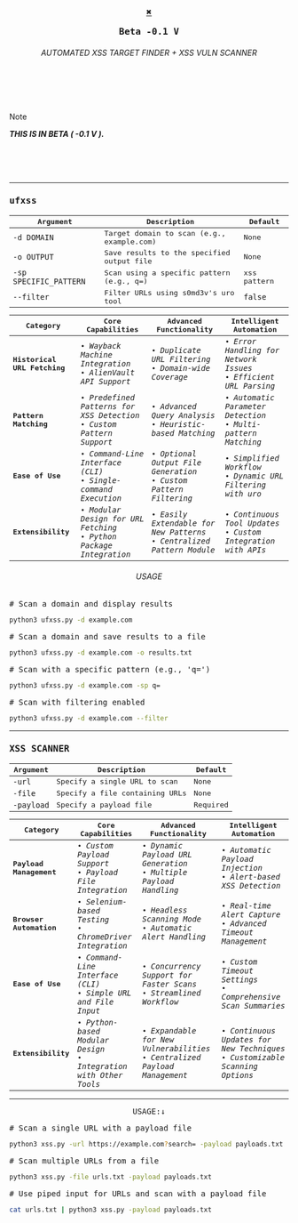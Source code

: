 <div align="center">

<h3>
  <b>

  <kbd>[**✖️**](https://github.com/Karthik-HR0/X)</kbd>

<kbd> Beta -0.1 V </kbd>
  </b>
</h3>

<h6>AUTOMATED XSS TARGET FINDER + XSS VULN SCANNER </h6>



</div>

<br>
<br>
<br>

> [!NOTE]  
> **_THIS IS IN BETA ( -0.1 V )._**

<br>
<br>
<br>

---
<kbd> 
<h3>ufxss</h3>
<table>
  <thead>
    <tr>
      <th>Argument</th>
      <th>Description</th>
      <th>Default</th>
    </tr>
  </thead>
  <tbody>
    <tr>
      <td><code>-d DOMAIN</code></td>
      <td>Target domain to scan (e.g., example.com)</td>
      <td>None</td>
    </tr>
    <tr>
      <td><code>-o OUTPUT</code></td>
      <td>Save results to the specified output file</td>
      <td>None</td>
    </tr>
    <tr>
      <td><code>-sp SPECIFIC_PATTERN</code></td>
      <td>Scan using a specific pattern (e.g., q=)</td>
      <td> xss pattern</td>
    </tr>
    <tr>
      <td><code>--filter</code></td>
      <td>Filter URLs using s0md3v's uro tool</td>
      <td><code>false</code></td>
    </tr>
  </tbody>
</table>


<div align="center">

| Category              | Core Capabilities                                  | Advanced Functionality                              | Intelligent Automation                               |
|-----------------------|----------------------------------------------------|---------------------------------------------------|---------------------------------------------------|
| **Historical URL Fetching** | • _`Wayback Machine Integration`_ <br>• _`AlienVault API Support`_ | • _`Duplicate URL Filtering`_ <br>• _`Domain-wide Coverage`_ | • _`Error Handling for Network Issues`_ <br>• _`Efficient URL Parsing`_ |
| **Pattern Matching**   | • _`Predefined Patterns for XSS Detection`_ <br>• _`Custom Pattern Support`_ | • _`Advanced Query Analysis`_ <br>• _`Heuristic-based Matching`_ | • _`Automatic Parameter Detection`_ <br>• _`Multi-pattern Matching`_ |
| **Ease of Use**        | • _`Command-Line Interface (CLI)`_ <br>• _`Single-command Execution`_ | • _`Optional Output File Generation`_ <br>• _`Custom Pattern Filtering`_ | • _`Simplified Workflow`_ <br>• _`Dynamic URL Filtering with uro`_ |
| **Extensibility**      | • _`Modular Design for URL Fetching`_ <br>• _`Python Package Integration`_ | • _`Easily Extendable for New Patterns`_ <br>• _`Centralized Pattern Module`_ | • _`Continuous Tool Updates`_ <br>• _`Custom Integration with APIs`_ |

</div>

</kbd>



<h6 align="center">
  USAGE 
</h6>

<kbd> # Scan a domain and display results </kbd>
```bash
python3 ufxss.py -d example.com
``` 
<kbd> # Scan a domain and save results to a file </kbd>
```bash
python3 ufxss.py -d example.com -o results.txt
``` 
<kbd> # Scan with a specific pattern (e.g., 'q=') </kbd>
```bash
python3 ufxss.py -d example.com -sp q=
``` 
<kbd> # Scan with filtering enabled </kbd>
```bash
python3 ufxss.py -d example.com --filter
``` 
---
<kbd>
<h3>XSS SCANNER</h3>
<table>
  <thead>
    <tr>
      <th>Argument</th>
      <th>Description</th>
      <th>Default</th>
    </tr>
  </thead>
  <tbody>
    <tr>
      <td><code>-url</code></td>
      <td>Specify a single URL to scan</td>
      <td>None</td>
    </tr>
    <tr>
      <td><code>-file</code></td>
      <td>Specify a file containing URLs</td>
      <td>None</td>
    </tr>
    <tr>
      <td><code>-payload</code></td>
      <td>Specify a payload file</td>
      <td>Required</td>
    </tr>
  </tbody>
</table>



<div align="center">

| Category              | Core Capabilities                                  | Advanced Functionality                              | Intelligent Automation                               |
|-----------------------|----------------------------------------------------|---------------------------------------------------|---------------------------------------------------|
| **Payload Management** | • _`Custom Payload Support`_ <br>• _`Payload File Integration`_ | • _`Dynamic Payload URL Generation`_ <br>• _`Multiple Payload Handling`_ | • _`Automatic Payload Injection`_ <br>• _`Alert-based XSS Detection`_ |
| **Browser Automation** | • _`Selenium-based Testing`_ <br>• _`ChromeDriver Integration`_ | • _`Headless Scanning Mode`_ <br>• _`Automatic Alert Handling`_ | • _`Real-time Alert Capture`_ <br>• _`Advanced Timeout Management`_ |
| **Ease of Use**        | • _`Command-Line Interface (CLI)`_ <br>• _`Simple URL and File Input`_ | • _`Concurrency Support for Faster Scans`_ <br>• _`Streamlined Workflow`_ | • _`Custom Timeout Settings`_ <br>• _`Comprehensive Scan Summaries`_ |
| **Extensibility**      | • _`Python-based Modular Design`_ <br>• _`Integration with Other Tools`_ | • _`Expandable for New Vulnerabilities`_ <br>• _`Centralized Payload Management`_ | • _`Continuous Updates for New Techniques`_ <br>• _`Customizable Scanning Options`_ |

</div>
</kbd>

---


<div align="center">
<kbd> USAGE:↓ </kbd>
</div>

<kbd> # Scan a single URL with a payload file </kbd>
```bash
python3 xss.py -url https://example.com?search= -payload payloads.txt
```
<kbd> # Scan multiple URLs from a file </kbd>
```bash
python3 xss.py -file urls.txt -payload payloads.txt
```

<kbd> # Use piped input for URLs and scan with a payload file </kbd>
```bash
cat urls.txt | python3 xss.py -payload payloads.txt
```

